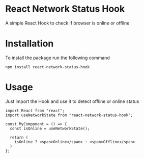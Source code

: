 # React Network Status Hook

A simple React Hook to check if browser is online or offline

# Installation

To install the package run the following command

```
npm install react-network-status-hook
```

# Usage

Just import the Hook and use it to detect offline or online status

```
import React from "react";
import useNetworkState from "react-network-status-hook";

const MyComponent = () => {
  const isOnline = useNetworkState();

  return (
    isOnline ? <span>Online</span> : <span>Offline</span>
  )
};
```